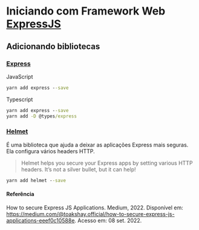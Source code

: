 # Iniciando com Framework Web [ExpressJS](https://expressjs.com/pt-br/)

## Adicionando bibliotecas

### [Express](https://expressjs.com/pt-br/starter/installing.html)

JavaScript

```cmd
yarn add express --save
```

Typescript

```cmd
yarn add express --save
yarn add -D @types/express
```

### [Helmet](https://helmetjs.github.io/)

É uma biblioteca que ajuda a deixar as aplicações Express mais seguras. Ela configura vários headers HTTP.

> Helmet helps you secure your Express apps by setting various HTTP headers. It’s not a silver bullet, but it can help!

```cmd
yarn add helmet --save
```

#### Referência

How to secure Express JS Applications. Medium, 2022. Disponível em: <https://medium.com/@toakshay.official/how-to-secure-express-js-applications-eeef0c10588e>. Acesso em: 08 set. 2022.
